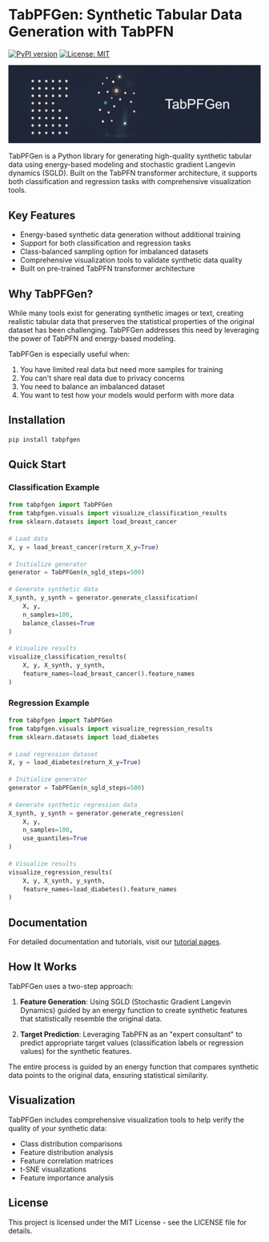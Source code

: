 # TabPFGen: Synthetic Tabular Data Generation with TabPFN

[![PyPI version](https://badge.fury.io/py/tabpfgen.svg)](https://badge.fury.io/py/tabpfgen)
[![License: MIT](https://img.shields.io/badge/License-MIT-yellow.svg)](https://opensource.org/licenses/MIT)

![TabPFGen Overview](images/tabpfgen_featureimage.jpg)

TabPFGen is a Python library for generating high-quality synthetic tabular data using energy-based modeling and stochastic gradient Langevin dynamics (SGLD). Built on the TabPFN transformer architecture, it supports both classification and regression tasks with comprehensive visualization tools.

## Key Features

- Energy-based synthetic data generation without additional training
- Support for both classification and regression tasks
- Class-balanced sampling option for imbalanced datasets
- Comprehensive visualization tools to validate synthetic data quality
- Built on pre-trained TabPFN transformer architecture

## Why TabPFGen?

While many tools exist for generating synthetic images or text, creating realistic tabular data that preserves the statistical properties of the original dataset has been challenging. TabPFGen addresses this need by leveraging the power of TabPFN and energy-based modeling.

TabPFGen is especially useful when:

1. You have limited real data but need more samples for training
2. You can't share real data due to privacy concerns
3. You need to balance an imbalanced dataset
4. You want to test how your models would perform with more data

## Installation

```bash
pip install tabpfgen
```

## Quick Start

### Classification Example

```python
from tabpfgen import TabPFGen
from tabpfgen.visuals import visualize_classification_results
from sklearn.datasets import load_breast_cancer

# Load data
X, y = load_breast_cancer(return_X_y=True)

# Initialize generator
generator = TabPFGen(n_sgld_steps=500)

# Generate synthetic data
X_synth, y_synth = generator.generate_classification(
    X, y,
    n_samples=100,
    balance_classes=True
)

# Visualize results
visualize_classification_results(
    X, y, X_synth, y_synth,
    feature_names=load_breast_cancer().feature_names
)
```

### Regression Example

```python
from tabpfgen import TabPFGen
from tabpfgen.visuals import visualize_regression_results
from sklearn.datasets import load_diabetes

# Load regression dataset
X, y = load_diabetes(return_X_y=True)

# Initialize generator
generator = TabPFGen(n_sgld_steps=500)

# Generate synthetic regression data
X_synth, y_synth = generator.generate_regression(
    X, y,
    n_samples=100,
    use_quantiles=True
)

# Visualize results
visualize_regression_results(
    X, y, X_synth, y_synth,
    feature_names=load_diabetes().feature_names
)
```

## Documentation

For detailed documentation and tutorials, visit our [tutorial pages](https://github.com/sebhaan/TabPFGen/blob/main/tutorial/index.md).

## How It Works

TabPFGen uses a two-step approach:

1. **Feature Generation**: Using SGLD (Stochastic Gradient Langevin Dynamics) guided by an energy function to create synthetic features that statistically resemble the original data.

2. **Target Prediction**: Leveraging TabPFN as an "expert consultant" to predict appropriate target values (classification labels or regression values) for the synthetic features.

The entire process is guided by an energy function that compares synthetic data points to the original data, ensuring statistical similarity.

## Visualization

TabPFGen includes comprehensive visualization tools to help verify the quality of your synthetic data:

- Class distribution comparisons
- Feature distribution analysis
- Feature correlation matrices
- t-SNE visualizations
- Feature importance analysis

## License

This project is licensed under the MIT License - see the LICENSE file for details.